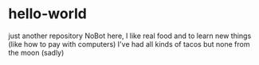 # hello-world
just another repository
NoBot here, I like real food and to learn new things (like how to pay with computers)
I've had all kinds of tacos but none from the moon (sadly)
